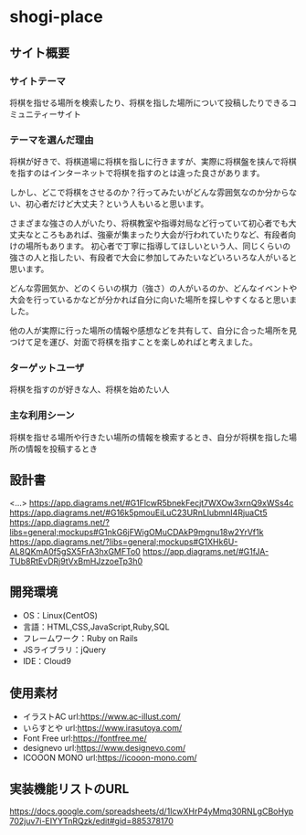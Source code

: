 # shogi-place

## サイト概要
### サイトテーマ
将棋を指せる場所を検索したり、将棋を指した場所について投稿したりできるコミュニティーサイト

### テーマを選んだ理由
将棋が好きで、将棋道場に将棋を指しに行きますが、実際に将棋盤を挟んで将棋を指すのはインターネットで将棋を指すのとは違った良さがあります。

しかし、どこで将棋をさせるのか？行ってみたいがどんな雰囲気なのか分からない、初心者だけど大丈夫？という人もいると思います。

さまざまな強さの人がいたり、将棋教室や指導対局など行っていて初心者でも大丈夫なところもあれば、強豪が集まったり大会が行われていたりなど、有段者向けの場所もあります。
初心者で丁寧に指導してほしいという人、同じくらいの強さの人と指したい、有段者で大会に参加してみたいなどいろいろな人がいると思います。

どんな雰囲気か、どのくらいの棋力（強さ）の人がいるのか、どんなイベントや大会を行っているかなどが分かれば自分に向いた場所を探しやすくなると思いました。

他の人が実際に行った場所の情報や感想などを共有して、自分に合った場所を見つけて足を運び、対面で将棋を指すことを楽しめればと考えました。

### ターゲットユーザ
将棋を指すのが好きな人、将棋を始めたい人

### 主な利用シーン
将棋を指せる場所や行きたい場所の情報を検索するとき、自分が将棋を指した場所の情報を投稿するとき

## 設計書
<...>
https://app.diagrams.net/#G1FlcwR5bnekFecjt7WXOw3xrnQ9xWSs4c
https://app.diagrams.net/#G16k5pmouEiLuC23URnLlubmnI4RjuaCt5
https://app.diagrams.net/?libs=general;mockups#G1nkG6jFWigOMuCDAkP9mgnu18w2YrVf1k
https://app.diagrams.net/?libs=general;mockups#G1XHk6U-AL8QKmA0f5gSX5FrA3hxGMFTo0
https://app.diagrams.net/#G1fJA-TUb8RtEvDRj9tVxBmHJzzoeTp3h0

## 開発環境
- OS：Linux(CentOS)
- 言語：HTML,CSS,JavaScript,Ruby,SQL
- フレームワーク：Ruby on Rails
- JSライブラリ：jQuery
- IDE：Cloud9

## 使用素材
- イラストAC    url:https://www.ac-illust.com/
- いらすとや    url:https://www.irasutoya.com/
- Font Free     url:https://fontfree.me/
- designevo     url:https://www.designevo.com/
- ICOOON MONO   url:https://icooon-mono.com/
## 実装機能リストのURL
https://docs.google.com/spreadsheets/d/1IcwXHrP4yMmq30RNLgCBoHyp702juv7i-EIYYTnRQzk/edit#gid=885378170